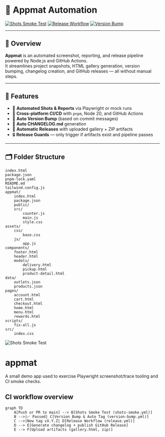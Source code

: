 # 🚀 Appmat Automation

[![Shots Smoke Test](https://github.com/GloryMat2025/appmat/actions/workflows/shots-smoke.yml/badge.svg)](https://github.com/GloryMat2025/appmat/actions/workflows/shots-smoke.yml)
[![Release Workflow](https://github.com/GloryMat2025/appmat/actions/workflows/release.yml/badge.svg)](https://github.com/GloryMat2025/appmat/actions/workflows/release.yml)
[![Version Bump](https://github.com/GloryMat2025/appmat/actions/workflows/version-bump.yml/badge.svg)](https://github.com/GloryMat2025/appmat/actions/workflows/version-bump.yml)

---

## 🧭 Overview

**Appmat** is an automated screenshot, reporting, and release pipeline powered by Node.js and GitHub Actions.  
It streamlines project snapshots, HTML gallery generation, version bumping, changelog creation, and GitHub releases — all without manual steps.

---

## 🧩 Features

- 🧪 **Automated Shots & Reports** via Playwright or mock runs  
- 🧰 **Cross-platform CI/CD** with `pnpm`, Node 20, and GitHub Actions  
- 🧱 **Auto Version Bump** (based on commit messages)  
- 🧾 **Auto CHANGELOG.md** generation  
- 🚀 **Automatic Releases** with uploaded gallery + ZIP artifacts  
- 🔒 **Release Guards** — only trigger if artifacts exist and pipeline passes  

---

## 🗂 Folder Structure

```
index.html
package.json
pnpm-lock.yaml
README.md
tailwind.config.js
appmat/
    index.html
    package.json
    public/
    src/
        counter.js
        main.js
        style.css
assets/
    css/
        base.css
    js/
        app.js
components/
    footer.html
    header.html
    modals/
        delivery.html
        pickup.html
        product-detail.html
data/
    outlets.json
    products.json
pages/
    account.html
    cart.html
    checkout.html
    home.html
    menu.html
    rewards.html
scripts/
    fix-all.js
src/
    index.css
```
![Shots Smoke Test](https://github.com/GloryMat2025/appmat/actions/workflows/shots-smoke.yml/badge.svg)

# appmat

A small demo app used to exercise Playwright screenshot/trace tooling and CI smoke checks.

## CI workflow overview

```mermaid
graph TD
	A[Push or PR to main] --> B[Shots Smoke Test (shots-smoke.yml)]
	B -->|✅ Passed| C[Version Bump & Auto Tag (version-bump.yml)]
	C -->|New tag vX.Y.Z| D[Release Workflow (release.yml)]
	D --> E[Generate changelog + publish GitHub Release]
	E --> F[Upload artifacts (gallery.html, zip)]
```
